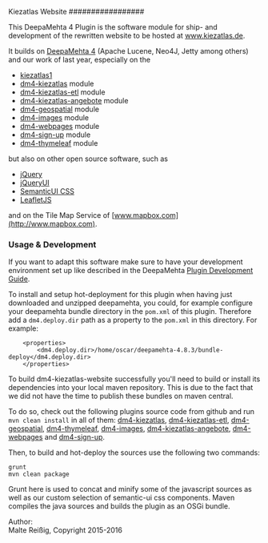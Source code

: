 
Kiezatlas Website
#################

This DeepaMehta 4 Plugin is the software module for ship- and development of the rewritten website to be hosted at www.kiezatlas.de. 

It builds on [DeepaMehta 4](https://github.com/jri/deepamehta) (Apache Lucene, Neo4J, Jetty among others) and our work of last year, especially on the 

 * [kiezatlas1](http://github.com/mukil/kiezatlas1)
 * [dm4-kiezatlas](http://github.com/mukil/dm4-kiezatlas) module
 * [dm4-kiezatlas-etl](http://github.com/mukil/dm4-kiezatlas-etl) module
 * [dm4-kiezatlas-angebote](http://github.com/mukil/dm4-kiezatlas-angebote) module
 * [dm4-geospatial](http://github.com/mukil/dm4-geospatial) module
 * [dm4-images](http://github.com/mukil/dm4-images) module
 * [dm4-webpages](http://github.com/mukil/dm4-webpages) module
 * [dm4-sign-up](http://github.com/mukil/dm4-sign-up) module
 * [dm4-thymeleaf](http://github.com/jri/dm4-thymeleaf) module

but also on other open source software, such as

 * [jQuery](http://www.jquery.com)
 * [jQueryUI](http://www.jqueryui.com)
 * [SemanticUI CSS](http://www.semantic-ui.com)
 * [LeafletJS](http://www.leafletjs.com)

and on the Tile Map Service of [www.mapbox.com](http://www.mapbox.com).

### Usage & Development

If you want to adapt this software make sure to have your development environment set up like described in the DeepaMehta [Plugin Development Guide](https://trac.deepamehta.de/wiki/PluginDevelopmentGuide).

To install and setup hot-deployment for this plugin when having just downloaded and unzipped deepamehta, you could, for example configure your deepamehta bundle directory in the `pom.xml` of this plugin. Therefore add a `dm4.deploy.dir` path as a property to the `pom.xml` in this directory. For example:

```
    <properties>
        <dm4.deploy.dir>/home/oscar/deepamehta-4.8.3/bundle-deploy</dm4.deploy.dir>
    </properties>
```

To build dm4-kiezatlas-website successfully you'll need to build or install its dependencies into your local maven repository. This is due to the fact that we did not have the time to publish these bundles on maven central.

To do so, check out the following plugins source code from github and run `mvn clean install` in all of them: [dm4-kiezatlas](http://github.com/mukil/dm4-kiezatlas), [dm4-kiezatlas-etl](http://github.com/mukil/dm4-kiezatlas-etl), [dm4-geospatial](http://github.com/mukil/dm4-geospatial), [dm4-thymeleaf](http://github.com/jri/dm4-thymeleaf), [dm4-images](http://github.com/mukil/dm4-images), [dm4-kiezatlas-angebote](http://github.com/mukil/dm4-kiezatlas-angebote), [dm4-webpages](http://github.com/mukil/dm4-webpages) and [dm4-sign-up](http://github.com/mukil/dm4-sign-up).

Then, to build and hot-deploy the sources use the following two commands:
```
grunt
mvn clean package
```

Grunt here is used to concat and minify some of the javascript sources as well as our custom selection of semantic-ui css components. Maven compiles the java sources and builds the plugin as an OSGi bundle.

Author:<br/>
Malte Reißig, Copyright 2015-2016
